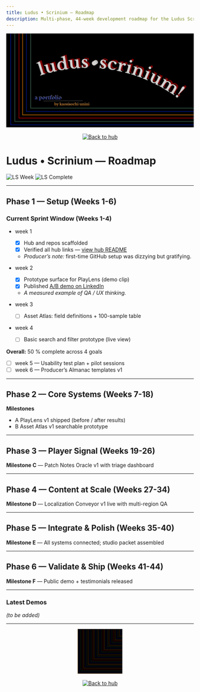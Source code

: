 ```yaml
---
title: Ludus • Scrinium — Roadmap
description: Multi-phase, 44-week development roadmap for the Ludus Scrinium portfolio lab. Tracks current sprints, milestones, and completion progress.
---
```


<p align="center">
  <img src="./hero.png" alt="Ludus Scrinium — project roadmap banner" width="820">
</p>

<p align="center">
  <a href="https://github.com/ludus-scrinium/ludus-scrinium-hub/blob/main/README.md">
    <img src="https://img.shields.io/badge/←%20Back%20to%20Hub-111?style=for-the-badge" alt="Back to hub">
  </a>
</p>

# Ludus • Scrinium — Roadmap

![LS Week](https://img.shields.io/badge/LS%20Week-3%2F44-informational)
![LS Complete](https://img.shields.io/badge/Sprint%20Complete-50%25-red)

---

## Phase 1 — Setup (Weeks 1-6)

### Current Sprint Window (Weeks 1-4)
<!-- LS:ROADMAP_WIDGET_START -->

- week 1  
  - [x] Hub and repos scaffolded  
  - [x] Verified all hub links — [view hub README](https://github.com/ludus-scrinium/ludus-scrinium-hub/blob/main/README.md)  
  - _Producer’s note:_ first-time GitHub setup was dizzying but gratifying.

- week 2  
  - [x] Prototype surface for PlayLens (demo clip)  
  - [x] Published [A/B demo on LinkedIn](https://www.linkedin.com/posts/activity-7386397223867072513-kUua)  
  - _A measured example of QA / UX thinking._

- week 3  
  - [ ] Asset Atlas: field definitions + 100-sample table

- week 4  
  - [ ] Basic search and filter prototype (live view)

**Overall:** 50 % complete across 4 goals
<!-- LS:ROADMAP_WIDGET_END -->

- [ ] week 5 — Usability test plan + pilot sessions  
- [ ] week 6 — Producer’s Almanac templates v1

---

## Phase 2 — Core Systems (Weeks 7-18)

**Milestones**
- A  PlayLens v1 shipped (before / after results)  
- B  Asset Atlas v1 searchable prototype

---

## Phase 3 — Player Signal (Weeks 19-26)

**Milestone C** — Patch Notes Oracle v1 with triage dashboard

---

## Phase 4 — Content at Scale (Weeks 27-34)

**Milestone D** — Localization Conveyor v1 live with multi-region QA

---

## Phase 5 — Integrate & Polish (Weeks 35-40)

**Milestone E** — All systems connected; studio packet assembled

---

## Phase 6 — Validate & Ship (Weeks 41-44)

**Milestone F** — Public demo + testimonials released

---

### Latest Demos
*(to be added)*

---

<p align="center">
  <a href="https://github.com/ludus-scrinium/ludus-scrinium-hub/blob/main/README.md">
    <img src="./heropfp.png" alt="Kaosisochi Unini avatar linking back to hub" width="120">
  </a>
</p>

<p align="center">
  <a href="https://github.com/ludus-scrinium/ludus-scrinium-hub/blob/main/README.md">
    <img src="https://img.shields.io/badge/Back%20to%20Hub-111?style=for-the-badge" alt="Back to hub">
  </a>
</p>
